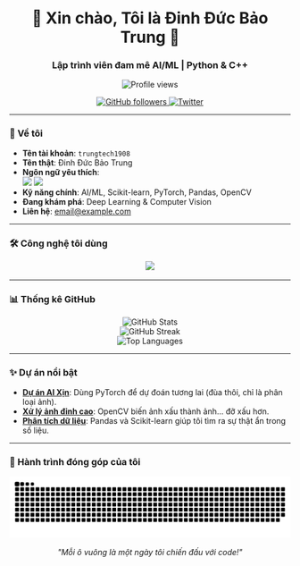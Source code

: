<h1 align="center">🌟 Xin chào, Tôi là Đinh Đức Bảo Trung 🌟</h1>
<h3 align="center">Lập trình viên đam mê AI/ML | Python & C++</h3>

<p align="center">
  <img src="https://komarev.com/ghpvc/?username=trungtech1908&label=Lượt%20ghé%20thăm&color=ff79c6&style=flat-square" alt="Profile views" />
</p>

<p align="center">
  <a href="https://github.com/trungtech1908">
    <img src="https://img.shields.io/github/followers/trungtech1908?label=Theo%20dõi&style=social&logo=github&color=bd93f9" alt="GitHub followers" />
  </a>
  <a href="https://twitter.com/your_twitter">
    <img src="https://img.shields.io/twitter/follow/your_twitter?label=Twitter&style=social&logo=twitter&color=50fa7b" alt="Twitter" />
  </a>
</p>

---

### 🌠 Về tôi
- **Tên tài khoản**: `trungtech1908`  
- **Tên thật**: Đinh Đức Bảo Trung  
- **Ngôn ngữ yêu thích**:  
  <img src="https://img.shields.io/badge/Python-FFD43B?style=flat-square&logo=python&logoColor=3776AB" /> 
  <img src="https://img.shields.io/badge/C++-00599C?style=flat-square&logo=c%2B%2B&logoColor=white" />  
- **Kỹ năng chính**: AI/ML, Scikit-learn, PyTorch, Pandas, OpenCV  
- **Đang khám phá**: Deep Learning & Computer Vision  
- **Liên hệ**: [email@example.com](mailto:email@example.com)  

---

### 🛠 Công nghệ tôi dùng
<p align="center">
  <img src="https://skillicons.dev/icons?i=python,cpp,pytorch,scikitlearn,pandas,opencv,git,github,vscode,docker" />
</p>

---

### 📊 Thống kê GitHub
<p align="center">
  <img src="https://github-readme-stats.vercel.app/api?username=trungtech1908&show_icons=true&theme=catppuccin_mocha&hide_border=true&bg_color=1E1E2E&title_color=ff79c6&text_color=fab387&icon_color=50fa7b" alt="GitHub Stats" />
  <br/>
  <img src="https://github-readme-streak-stats.herokuapp.com/?user=trungtech1908&theme=catppuccin_mocha&hide_border=true&background=1E1E2E&stroke=ff79c6&ring=50fa7b&fire=ff79c6&currStreakLabel=fab387" alt="GitHub Streak" />
  <br/>
  <img src="https://github-readme-stats.vercel.app/api/top-langs/?username=trungtech1908&layout=compact&theme=catppuccin_mocha&hide_border=true&bg_color=1E1E2E&title_color=ff79c6&text_color=fab387" alt="Top Languages" />
</p>

---

### ✨ Dự án nổi bật
- **[Dự án AI Xịn](link)**: Dùng PyTorch để dự đoán tương lai (đùa thôi, chỉ là phân loại ảnh).  
- **[Xử lý ảnh đỉnh cao](link)**: OpenCV biến ảnh xấu thành ảnh... đỡ xấu hơn.  
- **[Phân tích dữ liệu](link)**: Pandas và Scikit-learn giúp tôi tìm ra sự thật ẩn trong số liệu.  

---

### 🐍 Hành trình đóng góp của tôi
<p align="center">
  <img src="https://github.com/Platane/snk/raw/output/github-contribution-grid-snake-dark.svg?color_snake=ff79c6&color_dots=1E1E2E,585563,bd93f9,ff79c6,50fa7b" alt="Snake Animation" />
</p>

<p align="center">
  <i>"Mỗi ô vuông là một ngày tôi chiến đấu với code!"</i>
</p>
